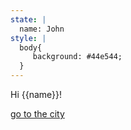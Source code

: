 ```yaml
---
state: |
  name: John
style: |
  body{
     background: #44e544;
  }
---
```


Hi {{name}}!

[go to the city](city)